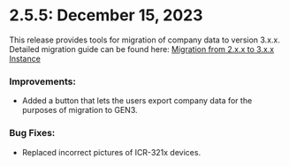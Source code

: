 # 2.5.5: December 15, 2023

This release provides tools for migration of company data to version 3.x.x. Detailed migration guide can be found here: [Migration from 2.x.x to 3.x.x Instance](/gen3/docs/migration/)

### Improvements:

- Added a button that lets the users export company data for the purposes of migration to GEN3.

### Bug Fixes:

- Replaced incorrect pictures of ICR-321x devices.
